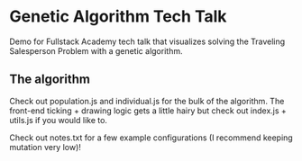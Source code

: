 # Genetic Algorithm Tech Talk

Demo for Fullstack Academy tech talk that visualizes solving the Traveling Salesperson Problem with a genetic algorithm.

## The algorithm

Check out population.js and individual.js for the bulk of the algorithm.
The front-end ticking + drawing logic gets a little hairy but check out index.js + utils.js if you would like to.

Check out notes.txt for a few example configurations (I recommend keeping mutation very low)!